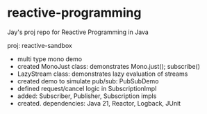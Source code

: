 # reactive-programming
Jay's proj repo for Reactive Programming in Java

proj: reactive-sandbox
- multi type mono demo
- created MonoJust class: demonstrates Mono.just(); subscribe()
- LazyStream class: demonstrates lazy evaluation of streams
- created demo to simulate pub/sub: PubSubDemo
- defined request/cancel logic in SubscriptionImpl
- added: Subscriber, Publisher, Subscription impls
- created. dependencies: Java 21, Reactor, Logback, JUnit
